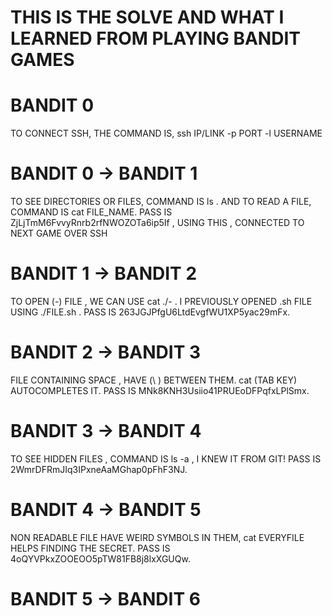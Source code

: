 # THIS IS THE SOLVE AND WHAT I LEARNED FROM PLAYING BANDIT GAMES

# BANDIT 0

TO CONNECT SSH, THE COMMAND IS, ssh IP/LINK -p PORT -l USERNAME

# BANDIT 0 -> BANDIT 1

TO SEE DIRECTORIES OR FILES, COMMAND IS ls . AND TO READ A FILE, COMMAND IS cat FILE_NAME. PASS IS ZjLjTmM6FvvyRnrb2rfNWOZOTa6ip5If , USING THIS , CONNECTED TO NEXT GAME OVER SSH

# BANDIT 1 -> BANDIT 2

TO OPEN (-) FILE , WE CAN USE cat ./- . I PREVIOUSLY OPENED .sh FILE USING ./FILE.sh . PASS IS 263JGJPfgU6LtdEvgfWU1XP5yac29mFx.

# BANDIT 2 -> BANDIT 3

FILE CONTAINING SPACE , HAVE (\ ) BETWEEN THEM. cat (TAB KEY) AUTOCOMPLETES IT. PASS IS MNk8KNH3Usiio41PRUEoDFPqfxLPlSmx.

# BANDIT 3 -> BANDIT 4

TO SEE HIDDEN FILES , COMMAND IS ls -a , I KNEW IT FROM GIT! PASS IS 2WmrDFRmJIq3IPxneAaMGhap0pFhF3NJ.

# BANDIT 4 -> BANDIT 5

NON READABLE FILE HAVE WEIRD SYMBOLS IN THEM, cat EVERYFILE HELPS FINDING THE SECRET. PASS IS 4oQYVPkxZOOEOO5pTW81FB8j8lxXGUQw.

# BANDIT 5 -> BANDIT 6
